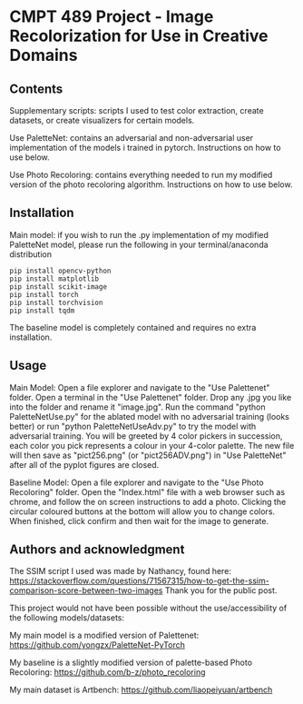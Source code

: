 # CMPT 489 Project - Image Recolorization for Use in Creative Domains

## Contents
Supplementary scripts: scripts I used to test color extraction, create datasets, or create visualizers for certain models.

Use PaletteNet: contains an adversarial and non-adversarial user implementation of the models i trained in pytorch. Instructions on how to use below.

Use Photo Recoloring: contains everything needed to run my modified version of the photo recoloring algorithm. Instructions on how to use below.


## Installation
Main model: if you wish to run the .py implementation of my modified PaletteNet model, please run the following in your terminal/anaconda distribution
```
pip install opencv-python
pip install matplotlib
pip install scikit-image
pip install torch
pip install torchvision
pip install tqdm
```
The baseline model is completely contained and requires no extra installation.

## Usage
Main Model: Open a file explorer and navigate to the "Use Palettenet" folder. Open a terminal in the "Use Palettenet" folder. Drop any .jpg you like into the folder and rename it "image.jpg". Run the command "python PaletteNetUse.py" for the ablated model with no adversarial training (looks better) or run "python PaletteNetUseAdv.py" to try the model with adversarial training.
You will be greeted by 4 color pickers in succession, each color you pick represents a colour in your 4-color palette. The new file will then save as "pict256.png" (or "pict256ADV.png") in "Use PaletteNet" after all of the pyplot figures are closed.

Baseline Model: Open a file explorer and navigate to the "Use Photo Recoloring" folder. Open the "Index.html" file with a web browser such as chrome, and follow the on screen instructions to add a photo. Clicking the circular coloured buttons at the bottom will allow you to change colors. When finished, click confirm and then wait for the image to generate.

## Authors and acknowledgment
The SSIM script I used was made by Nathancy, found here: https://stackoverflow.com/questions/71567315/how-to-get-the-ssim-comparison-score-between-two-images
Thank you for the public post.

This project would not have been possible without the use/accessibility of the following models/datasets:

My main model is a modified version of Palettenet: https://github.com/yongzx/PaletteNet-PyTorch

My baseline is a slightly modified version of palette-based Photo Recoloring: https://github.com/b-z/photo_recoloring

My main dataset is Artbench: https://github.com/liaopeiyuan/artbench
